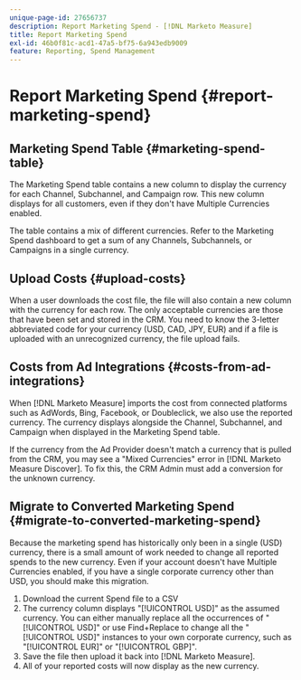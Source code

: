 ```yaml
---
unique-page-id: 27656737
description: Report Marketing Spend - [!DNL Marketo Measure]
title: Report Marketing Spend
exl-id: 46b0f81c-acd1-47a5-bf75-6a943edb9009
feature: Reporting, Spend Management
---
```

# Report Marketing Spend {#report-marketing-spend}

## Marketing Spend Table {#marketing-spend-table}

The Marketing Spend table contains a new column to display the currency for each Channel, Subchannel, and Campaign row. This new column displays for all customers, even if they don't have Multiple Currencies enabled.

The table contains a mix of different currencies. Refer to the Marketing Spend dashboard to get a sum of any Channels, Subchannels, or Campaigns in a single currency.

## Upload Costs {#upload-costs}

When a user downloads the cost file, the file will also contain a new column with the currency for each row. The only acceptable currencies are those that have been set and stored in the CRM. You need to know the 3-letter abbreviated code for your currency (USD, CAD, JPY, EUR) and if a file is uploaded with an unrecognized currency, the file upload fails.

## Costs from Ad Integrations {#costs-from-ad-integrations}

When [!DNL Marketo Measure] imports the cost from connected platforms such as AdWords, Bing, Facebook, or Doubleclick, we also use the reported currency. The currency displays alongside the Channel, Subchannel, and Campaign when displayed in the Marketing Spend table.

If the currency from the Ad Provider doesn't match a currency that is pulled from the CRM, you may see a "Mixed Currencies" error in [!DNL Marketo Measure Discover]. To fix this, the CRM Admin must add a conversion for the unknown currency.

## Migrate to Converted Marketing Spend {#migrate-to-converted-marketing-spend}

Because the marketing spend has historically only been in a single (USD) currency, there is a small amount of work needed to change all reported spends to the new currency. Even if your account doesn't have Multiple Currencies enabled, if you have a single corporate currency other than USD, you should make this migration.

1. Download the current Spend file to a CSV
1. The currency column displays "[!UICONTROL USD]" as the assumed currency. You can either manually replace all the occurrences of "[!UICONTROL USD]" or use Find+Replace to change all the "[!UICONTROL USD]" instances to your own corporate currency, such as "[!UICONTROL EUR]" or "[!UICONTROL GBP]".
1. Save the file then upload it back into [!DNL Marketo Measure].
1. All of your reported costs will now display as the new currency.
